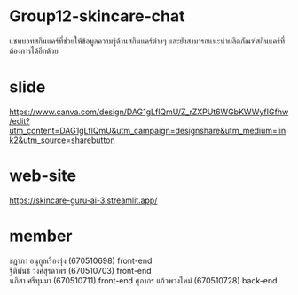# Group12-skincare-chat
แชทบอทสกินแคร์ที่ช่วยให้ข้อมูลความรู้ด้านสกินแคร์ต่างๆ และยังสามารถแนะนำผลิตภัณฑ์สกินแคร์ที่ต้องการได้อีกด้วย

# slide
https://www.canva.com/design/DAG1gLflQmU/Z_rZXPUt6WGbKWWyfIGfhw/edit?utm_content=DAG1gLflQmU&utm_campaign=designshare&utm_medium=link2&utm_source=sharebutton
# web-site
https://skincare-guru-ai-3.streamlit.app/

# member
ชฎาภา อนุกูลเรืองรุ่ง (670510698)  front-end    
ฐิติพันธ์ วงศ์สุรดาพร (670510703)  front-end    
นภิสา ศรีทุมมา (670510711)  front-end 
ศุภากร แก้วพวงใหม่ (670510728)  back-end
